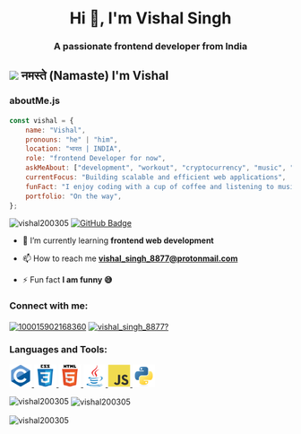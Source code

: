 <h1 align="center">Hi 👋, I'm Vishal Singh</h1>
<h3 align="center">A passionate frontend developer from India</h3>

<h2><img src="![giphy](https://github.com/VISHAL200305/VISHAL200305/assets/91008603/f405a31c-0b5f-4d40-a2b4-93254044dd19)
        " width="30"/> नमस्ते (Namaste) I'm Vishal <img 

</em></p>

### aboutMe.js

```js
const vishal = {
    name: "Vishal",
    pronouns: "he" | "him",
    location: "भारत | INDIA",
    role: "frontend Developer for now",
    askMeAbout: ["development", "workout", "cryptocurrency", "music", "coffee", "gaming"],
    currentFocus: "Building scalable and efficient web applications",
    funFact: "I enjoy coding with a cup of coffee and listening to music in the background.",
    portfolio: "On the way",
};
```


<p align="left"> <img src="https://komarev.com/ghpvc/?username=vishal200305&label=Profile%20views&color=0e75b6&style=flat" alt="vishal200305" /> 
<a href="https://github.com/Vishal200305?tab=followers"><img src="https://img.shields.io/github/followers/Vishal200305?label=Followers&style=social" alt="GitHub Badge">
</a>
</p>

- 🌱 I’m currently learning **frontend web development**

- 📫 How to reach me **vishal_singh_8877@protonmail.com**

- ⚡ Fun fact **I am funny 😅**

<h3 align="left">Connect with me:</h3>
<p align="left">
<a href="https://fb.com/100015902168360" target="blank"><img align="center" src="https://raw.githubusercontent.com/rahuldkjain/github-profile-readme-generator/master/src/images/icons/Social/facebook.svg" alt="100015902168360" height="30" width="40" /></a>
<a href="https://instagram.com/vishal_singh_8877?" target="blank"><img align="center" src="https://raw.githubusercontent.com/rahuldkjain/github-profile-readme-generator/master/src/images/icons/Social/instagram.svg" alt="vishal_singh_8877?" height="30" width="40" /></a>
</p>

<h3 align="left">Languages and Tools:</h3>
<p align="left"> <a href="https://www.cprogramming.com/" target="_blank" rel="noreferrer"> <img src="https://raw.githubusercontent.com/devicons/devicon/master/icons/c/c-original.svg" alt="c" width="40" height="40"/> </a> <a href="https://www.w3schools.com/css/" target="_blank" rel="noreferrer"> <img src="https://raw.githubusercontent.com/devicons/devicon/master/icons/css3/css3-original-wordmark.svg" alt="css3" width="40" height="40"/> </a> <a href="https://www.w3.org/html/" target="_blank" rel="noreferrer"> <img src="https://raw.githubusercontent.com/devicons/devicon/master/icons/html5/html5-original-wordmark.svg" alt="html5" width="40" height="40"/> </a> <a href="https://www.java.com" target="_blank" rel="noreferrer"> <img src="https://raw.githubusercontent.com/devicons/devicon/master/icons/java/java-original.svg" alt="java" width="40" height="40"/> </a> <a href="https://developer.mozilla.org/en-US/docs/Web/JavaScript" target="_blank" rel="noreferrer"> <img src="https://raw.githubusercontent.com/devicons/devicon/master/icons/javascript/javascript-original.svg" alt="javascript" width="40" height="40"/> </a> <a href="https://www.python.org" target="_blank" rel="noreferrer"> <img src="https://raw.githubusercontent.com/devicons/devicon/master/icons/python/python-original.svg" alt="python" width="40" height="40"/> </a> </p>

<p><img align="left" src="https://github-readme-stats.vercel.app/api/top-langs?username=vishal200305&show_icons=true&locale=en&layout=compact" alt="vishal200305" /></p>

<p>&nbsp;<img align="center" src="https://github-readme-stats.vercel.app/api?username=vishal200305&show_icons=true&locale=en" alt="vishal200305" /></p>

<p><img align="center" src="https://github-readme-streak-stats.herokuapp.com/?user=vishal200305&" alt="vishal200305" /></p>
